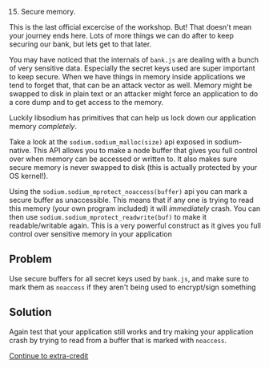15. Secure memory.

This is the last official excercise of the workshop. But! That doesn't mean your journey ends here. Lots of more things we can do after to keep securing our bank, but lets get to that later.

You may have noticed that the internals of `bank.js` are dealing with a bunch of very sensitive data. Especially the secret keys used are super important to keep secure. When we have things in memory inside applications we tend to forget that, that can be an attack vector as well. Memory might be swapped to disk in plain text or an attacker might force an application to do a core dump and to get access to the memory.

Luckily libsodium has primitives that can help us lock down our application memory *completely*.

Take a look at the `sodium.sodium_malloc(size)` api exposed in sodium-native. This API allows you to make a node buffer that gives you full control over when memory can be accessed or written to. It also makes sure secure memory is never swapped to disk (this is actually protected by your OS kernel!).

Using the `sodium.sodium_mprotect_noaccess(buffer)` api you can mark a secure buffer as unaccessible. This means that if any one is trying to read this memory (your own program included) it will *immediately* crash. You can then use `sodium.sodium_mprotect_readwrite(buf)` to make it readable/writable again. This is a very powerful construct as it gives you full control over sensitive memory in your application

## Problem

Use secure buffers for all secret keys used by `bank.js`, and make sure to mark them as `noaccess` if they aren't being used to encrypt/sign something

## Solution

Again test that your application still works and try making your application crash by trying to read from a buffer that is marked with `noaccess`.

[Continue to extra-credit](extra-credit.md)
